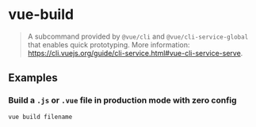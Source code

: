 # vue-build

> A subcommand provided by `@vue/cli` and `@vue/cli-service-global` that enables quick prototyping. More information: <https://cli.vuejs.org/guide/cli-service.html#vue-cli-service-serve>.

## Examples

### Build a `.js` or `.vue` file in production mode with zero config

```bash
vue build filename
```
